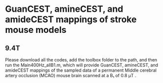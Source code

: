 # GuanCEST, amineCEST, and amideCEST mappings of stroke mouse models
##  9.4T
Please download all the codes, add the toolbox folder to the path, and then run the Main400Hz_allB1.m, which will provide GuanCEST, amineCEST, and amideCEST mappings of the sampled data of a permanent Middle cerebral artery occlusion (MCAO) mouse brain scanned at a B₁ of 0.8 μT
.
